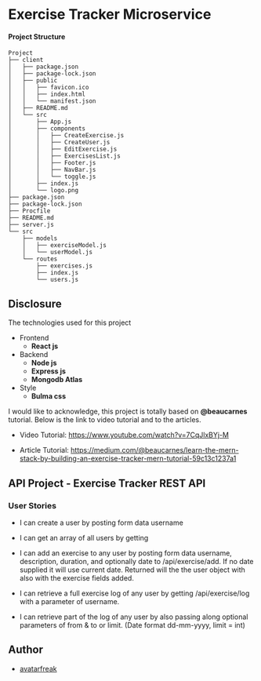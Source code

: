 # Exercise Tracker Microservice

#### Project Structure

```
Project
├── client
│   ├── package.json
│   ├── package-lock.json
│   ├── public
│   │   ├── favicon.ico
│   │   ├── index.html
│   │   └── manifest.json
│   ├── README.md
│   └── src
│       ├── App.js
│       ├── components
│       │   ├── CreateExercise.js
│       │   ├── CreateUser.js
│       │   ├── EditExercise.js
│       │   ├── ExercisesList.js
│       │   ├── Footer.js
│       │   ├── NavBar.js
│       │   └── toggle.js
│       ├── index.js
│       └── logo.png
├── package.json
├── package-lock.json
├── Procfile
├── README.md
├── server.js
└── src
    ├── models
    │   ├── exerciseModel.js
    │   └── userModel.js
    └── routes
        ├── exercises.js
        ├── index.js
        └── users.js

```

## Disclosure

The technologies used for this project

- Frontend
  - **React js**
- Backend
  - **Node js**
  - **Express js**
  - **Mongodb Atlas**
- Style
  - **Bulma css**

I would like to acknowledge, this project is totally based on **@beaucarnes** tutorial. Below is the link to video tutorial and to the articles.

- Video Tutorial: https://www.youtube.com/watch?v=7CqJlxBYj-M

- Article Tutorial: https://medium.com/@beaucarnes/learn-the-mern-stack-by-building-an-exercise-tracker-mern-tutorial-59c13c1237a1

## API Project - Exercise Tracker REST API

### User Stories

- I can create a user by posting form data username

- I can get an array of all users by getting

- I can add an exercise to any user by posting form data username, description, duration, and optionally date to /api/exercise/add. If no date supplied it will use current date. Returned will the the user object with also with the exercise fields added.
- I can retrieve a full exercise log of any user by getting /api/exercise/log with a parameter of username.
- I can retrieve part of the log of any user by also passing along optional parameters of from & to or limit. (Date format dd-mm-yyyy, limit = int)

## Author

- [avatarfreak](https://github.com/avatarfreak "avatarfreak")
